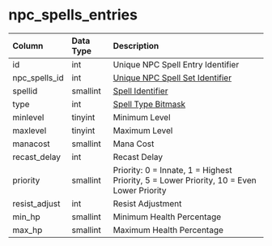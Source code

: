 # npc\_spells\_entries

| Column | Data Type | Description |
| :--- | :--- | :--- |
| id | int | Unique NPC Spell Entry Identifier |
| npc\_spells\_id | int | [Unique NPC Spell Set Identifier](npc_spells.md) |
| spellid | smallint | [Spell Identifier](https://github.com/EQEmu/docs-db-schema/tree/e0eb157dbf5563b03c0faf391abc87ec69239f4a/docs/categories/npcs/spells_new.md) |
| type | int | [Spell Type Bitmask](https://eqemu.gitbook.io/server/categories/spells/spell-types) |
| minlevel | tinyint | Minimum Level |
| maxlevel | tinyint | Maximum Level |
| manacost | smallint | Mana Cost |
| recast\_delay | int | Recast Delay |
| priority | smallint | Priority: 0 = Innate, 1 = Highest Priority, 5 = Lower Priority, 10 = Even Lower Priority |
| resist\_adjust | int | Resist Adjustment |
| min\_hp | smallint | Minimum Health Percentage |
| max\_hp | smallint | Maximum Health Percentage |


